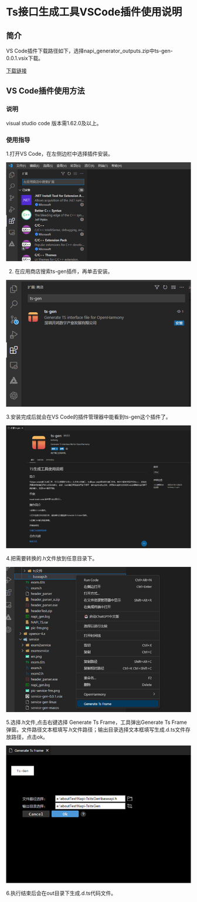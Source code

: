 # Ts接口生成工具VSCode插件使用说明
## 简介

VS Code插件下载路径如下，选择napi_generator_outputs.zip中ts-gen-0.0.1.vsix下载。

[下载链接](暂无)               

## VS Code插件使用方法

### 说明

visual studio code 版本需1.62.0及以上。

### 使用指导

1.打开VS Code，在左侧边栏中选择插件安装。

![](../../figures/pic-plug-in-search.png)

2. 在应用商店搜索ts-gen插件，再单击安装。

![](../../figures/pic-plug-in-select.png)

3.安装完成后就会在VS Code的插件管理器中能看到ts-gen这个插件了。

![](../../figures/pic-plug-in-ts-gen.png)

4.把需要转换的.h文件放到任意目录下。

![](../../figures/pic-plug-in-h.png)

5.选择.h文件,点击右键选择 Generate Ts Frame，工具弹出Generate Ts Frame弹窗。文件路径文本框填写.h文件路径；输出目录选择文本框填写生成.d.ts文件存放路径，点击ok。

![](../../figures/pic-plug-in-h-c++.png)

6.执行结束后会在out目录下生成.d.ts代码文件。

